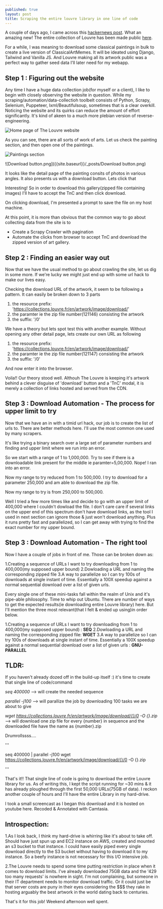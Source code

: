 ```yaml
---
published: true
layout: post
title: Scraping the entire louvre library in one line of code
---
```


A couple of days ago, I came across this [hackernews post](https://news.ycombinator.com/item?id=26599830). What an amazing new! The entire collection of Louvre has been made public [here](https://collections.louvre.fr/en/).

For a while, I was meaning to download some classical paintings in bulk to create a live version of ClassicalArtMemes. It will be ideated using Django, Tailwind and Vanilla JS. And Louvre making all its artwork public was a perfect way to gather seed data I'll later need for my webapp.

## Step 1 : Figuring out the website

Any time I have a huge data collection job(for myself or a client), I like to begin with closely observing the website in question. While my scraping/automation/data-collectioh toolbelt consists of Python, Scrapy, Selenium, Puppeteer, lxml/Beautifulsoup, sometimes that is a clear overkill. Noticing the website and its quirks can reduce the amount of effort significantly. It's kind of akeen to a much more plebian version of reverse-engineering.

![Home page of The Louvre website]({{site.baseurl}}/_posts/homepage.png)


As you can see, there are all sorts of work of arts. Let us check the painting section, and then open one of the paintings.

![Paintings section]({{site.baseurl}}/_posts/paintings.png)


![Download button.png]({{site.baseurl}}/_posts/Download button.png)


It looks like the detail page of the painting consits of photos in various angles. It also presents us with a download button. Lets click that




Interesting! So in order to download this gallery(zipped file containing images) I'll have to accept the TnC and then click download.


On clicking download, I'm presented a prompt to save the file on my host machine.


At this point, it is more than obvious that the common way to go about collecting data from the site is to 
- Create a Scrapy Crawler with pagination 
- Automate the clicks from browser to accept TnC and download the zipped version of art gallery.

## Step 2 : Finding an easier way out

Now that we have the usual method to go about crawling the site, let us dig in some more. If we're lucky we might just end up with some url hack to make our lives easy.


Checking the download URL of the artwork, it seem to be following a pattern. It can easily be broken down to 3 parts

1) the resource prefix: 'https://collections.louvre.fr/en/artwork/image/download/'
2) the paramter ie the zip file number(121146) consisting the artwork
3) the suffix: '/0'

We have a theory but lets spot test this with another example. Without opening any other detail page, lets create our own URL as following 

1) the resource prefix: 'https://collections.louvre.fr/en/artwork/image/download/'
2) the paramter ie the zip file number(121147) consisting the artwork
3) the suffix: '/0'

And now enter it into the browser. 

Voila!! Our theory stood well. Althouh The Louvre is keeping it's artwork behind a clever disguise of 'download' button and a 'TnC' modal, it is merely a collection of links hosted and served from the CDN.


## Step 3 : Download Automation - The process for upper limit to try

Now that we have an in with a timid url hack, our job is to create the list of urls to. There are better methods here. I'll use the most common one used by many scrapers.

It's like trying a binary search over a large set of parameter numbers and finding and upper limit where we run into an error.

So we start with a range of 1 to 1,000,000. Try to see if there is a downloadable link present for the middle ie paramter=5,00,000. Nope! I ran into an error.

Now my range to try reduced from 1 to 500,000. I try to download for a parameter 250,000 and am able to download the zip file.

Now my range to try is from 250,000 to 500,000.

Well I tried a few more times like and decide to go with an upper limit of 400,000 where I couldn't dowload the file. I don't care care if several links on the upper end of this spectrum don't have download links, as the tool I used in next section can ignore those & just won't download anything. Plus it runs pretty fast and parallelized, so I can get away with trying to find the exact number for my upper bound.


## Step 3 : Download Automation - The right tool


Now I have a couple of jobs in front of me. Those can be broken down as:

1.Creating a sequence of URLs I want to try downloading from 1 to 400,000(my supposed upper bound)
2.Dowloading a URL and naming the corresponding zipped file
3.A way to parallelize so I can try 100s of downloads at single instant of time. Essentially a 100X speedup against a normal sequential download over a list of given urls.

Every single one of these mini-tasks fall within the realm of Unix and it's pipe-able philosophy. Time to whip out Ubuntu. There are number of ways to get the expected results(ie downloading entire Louvre library) here. But I'll mention the three most relevant(that I felt & ended up using)in order below. 

1.Creating a sequence of URLs I want to try downloading from 1 to 400,000(my supposed upper bound) : **SEQ**
2.Dowloading a URL and naming the corresponding zipped file: **WGET**
3.A way to parallelize so I can try 100s of downloads at single instant of time. Essentially a 100X speedup against a normal sequential download over a list of given urls : **GNU-PARALLEL**

## TLDR:
If you haven't already dozed off in the build-up itself :) it's time to create that single line of code/command

_seq 400000_ --> will  create the needed sequence

_parallel -j100_ --> will parallize the job by downloading 100 tasks we are about to give

_wget https://collections.louvre.fr/en/artwork/image/download/{}/0 -O {}.zip_ --> will download one zip file for every {number} in sequence and the downloaded file have the name as {number}.zip


Drumrollssss....

'''

seq 400000 | parallel -j100 wget https://collections.louvre.fr/en/artwork/image/download/{}/0 -O {}.zip

'''

That's it!! That single line of code is going to download the entire Louvre library for us. As of writing this, I kept the script running for ~30 mins & it has already ploughed through the first 50,000 URLs(75GB of data). I reckon another couple of hours and I'll have the entire Library in my hard-drive. 

I took a small screencast as I began this download and it is hosted on youtube here. Recoded & Annotated with Camtasia.


## Introspection:

1.As I look back, I think my hard-drive is whirring like it's about to take off. Should have just spun up and EC2 instance on AWS, created and mounted an s3 bucket to that instance. I could have easily piped every single download directly to the S3 bucket without having to download it to my instance. So a beefy instance is not necessary for this I/O intensive job.

2.The Louvre needs to spend some time putting restriction in place when it comes to download limits. I've already downloaded 75GB data and the '429 too many requests' is nowhere in sight. I'm not complaining, but someone in their IT department needs to monitor download traffic. Or it could just be that server costs are puny in their eyes considering the $$$ they rake in hosting arguably the best artwork in the world dating back to centuries.



That's it for this job! Weekend afternoon well spent.
